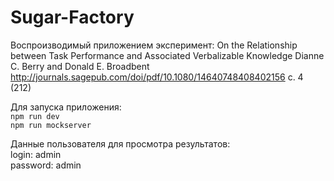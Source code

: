 # Sugar-Factory

Воспроизводимый приложением эксперимент: On the Relationship between Task Performance and Associated Verbalizable Knowledge Dianne C. Berry and Donald E. Broadbent http://journals.sagepub.com/doi/pdf/10.1080/14640748408402156 с. 4 (212)

Для запуска приложения:  <br>
`npm run dev` <br>
`npm run mockserver`

Данные пользователя для просмотра результатов: <br>
login: admin <br>
password: admin

